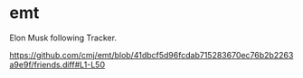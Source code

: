 # emt
Elon Musk following Tracker.

https://github.com/cmj/emt/blob/41dbcf5d96fcdab715283670ec76b2b2263a9e9f/friends.diff#L1-L50
